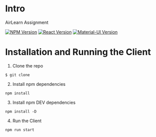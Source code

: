 # Intro

AirLearn Assignment

[![NPM Version][npm-image]][npm-url]
[![React Version][react-image]][react-url]
[![Material-UI Version][material-ui-image]][material-ui-url]

# Installation and Running the Client

1. Clone the repo

```
$ git clone
```

2. Install npm dependencies

```
npm install
```

3. Install npm DEV dependencies

```
npm install -D
```

4. Run the Client

```
npm run start
```

[react-url]: https://reactjs.org/
[react-image]: https://badgen.net/badge/react/16.13/blue
[npm-url]: https://www.npmjs.com/
[npm-image]: https://badgen.net/badge/npm/6.14/red?icon=npm
[material-ui-url]: https://material-ui.com/
[material-ui-image]: https://badgen.net/badge/material-ui/4.11/cyan
